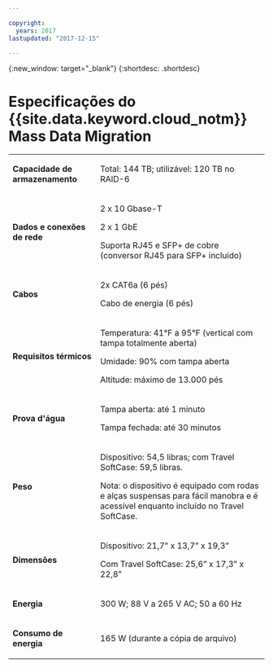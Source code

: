 ```yaml
---

copyright:
  years: 2017
lastupdated: "2017-12-15"

---
```

{:new_window: target="_blank"}
{:shortdesc: .shortdesc}

# Especificações do {{site.data.keyword.cloud_notm}} Mass Data Migration

<table>
        <colgroup>
          <col/>
          <col/>
        </colgroup>
        <tbody>
          <tr>
            <td>
              <p>
                <strong>Capacidade de armazenamento</strong>
              </p>
            </td>
            <td>
              <p>Total: 144 TB; utilizável: 120 TB no RAID-6</p>
            </td>
          </tr>
          <tr>
            <td>
              <p>
                <strong>Dados e conexões de rede</strong>
              </p>
            </td>
            <td>
              <p>2 x 10 Gbase-T</p>
              <p>2 x 1 GbE</p>
              <p>Suporta RJ45 e SFP+ de cobre<br/> (conversor RJ45 para SFP+ incluído)</p>
            </td>
          </tr>
          <tr>
            <td>
              <p>
                <strong>Cabos</strong>
              </p>
            </td>
            <td>
              <p>2x CAT6a (6 pés)</p>
              <p>Cabo de energia (6 pés)</p>
            </td>
          </tr>
          <tr>
            <td>
              <p>
                <strong>Requisitos térmicos</strong>
              </p>
            </td>
            <td>
              <p>Temperatura: 41°F a 95°F (vertical com tampa totalmente aberta)</p>
              <p>Umidade: 90% com tampa aberta</p>
              <p>Altitude: máximo de 13.000 pés</p>
            </td>
          </tr>
          <tr>
            <td>
              <p>
                <strong>Prova d'água</strong>
              </p>
            </td>
            <td>
              <p>Tampa aberta: até 1 minuto</p>
              <p>Tampa fechada: até 30 minutos</p>
            </td>
          </tr>
          <tr>
            <td>
              <p>
                <strong>Peso</strong>
              </p>
            </td>
            <td>
              <p>Dispositivo: 54,5 libras; com Travel SoftCase: 59,5 libras.</p>
              <p>Nota: o dispositivo é equipado com rodas e alças suspensas para fácil manobra e é acessível
enquanto incluído no Travel SoftCase.</p>
            </td>
          </tr>
          <tr>
            <td>
              <p>
                <strong>Dimensões</strong>
              </p>
            </td>
            <td>
              <p>Dispositivo: 21,7” x 13,7” x 19,3”</p>
              <p>Com Travel SoftCase: 25,6” x 17,3” x 22,8”</p>
            </td>
          </tr>
          <tr>
            <td>
              <p>
                <strong>Energia</strong>
              </p>
            </td>
            <td>
              <p>300 W; 88 V a 265 V AC; 50 a 60 Hz</p>
            </td>
          </tr>
          <tr>
            <td>
              <p>
                <strong>Consumo de energia</strong>
              </p>
            </td>
            <td>
              <p>165 W (durante a cópia de arquivo)</p>
            </td>
          </tr>
        </tbody>
</table>
